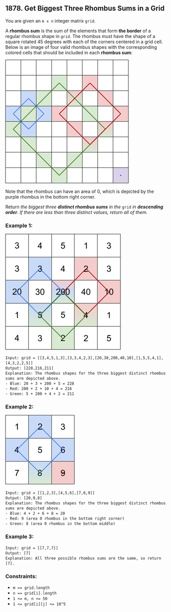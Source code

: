 ## 1878. Get Biggest Three Rhombus Sums in a Grid

You are given an ```m x n``` integer matrix ```grid​​​```.

A **rhombus sum** is the sum of the elements that form **the border** of a regular rhombus shape in ```grid```​​​. The rhombus must have the shape of a square rotated 45 degrees with each of the corners centered in a grid cell. Below is an image of four valid rhombus shapes with the corresponding colored cells that should be included in each **rhombus sum**:

![Example](images/example.png)

Note that the rhombus can have an area of 0, which is depicted by the purple rhombus in the bottom right corner.

Return *the biggest three **distinct rhombus sums** in the* ```grid``` *in **descending order**. If there are less than three distinct values, return all of them.*

### Example 1:

![Example 1](images/example1.png)

```
Input: grid = [[3,4,5,1,3],[3,3,4,2,3],[20,30,200,40,10],[1,5,5,4,1],[4,3,2,2,5]]
Output: [228,216,211]
Explanation: The rhombus shapes for the three biggest distinct rhombus sums are depicted above.
- Blue: 20 + 3 + 200 + 5 = 228
- Red: 200 + 2 + 10 + 4 = 216
- Green: 5 + 200 + 4 + 2 = 211
```
### Example 2:

![Example 2](images/example2.png)

```
Input: grid = [[1,2,3],[4,5,6],[7,8,9]]
Output: [20,9,8]
Explanation: The rhombus shapes for the three biggest distinct rhombus sums are depicted above.
- Blue: 4 + 2 + 6 + 8 = 20
- Red: 9 (area 0 rhombus in the bottom right corner)
- Green: 8 (area 0 rhombus in the bottom middle)
```
### Example 3:
```
Input: grid = [[7,7,7]]
Output: [7]
Explanation: All three possible rhombus sums are the same, so return [7].
```

### Constraints:

* ```m == grid.length```
* ```n == grid[i].length```
* ```1 <= m, n <= 50```
* ```1 <= grid[i][j] <= 10^5```